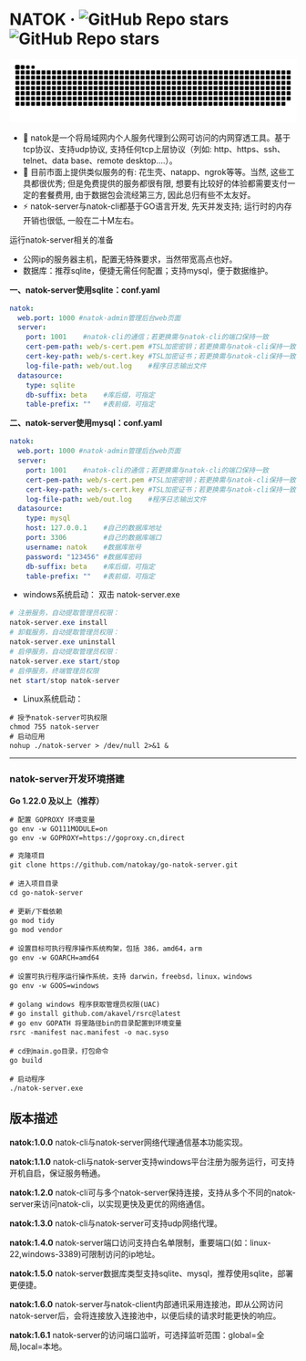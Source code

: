 # NATOK · ![GitHub Repo stars](https://img.shields.io/github/stars/natokay/go-natok-server) ![GitHub Repo stars](https://img.shields.io/github/stars/natokay/go-natok-cli)

<div align="center">
  <!-- Snake Code Contribution Map 贪吃蛇代码贡献图 -->
  <img src="grid-snake.svg" />
</div>
<p/>


- 🌱 natok是一个将局域网内个人服务代理到公网可访问的内网穿透工具。基于tcp协议、支持udp协议, 支持任何tcp上层协议（列如: http、https、ssh、telnet、data base、remote desktop....）。
- 🤔 目前市面上提供类似服务的有: 花生壳、natapp、ngrok等等。当然, 这些工具都很优秀; 但是免费提供的服务都很有限, 想要有比较好的体验都需要支付一定的套餐费用, 由于数据包会流经第三方, 因此总归有些不太友好。
- ⚡ natok-server与natok-cli都基于GO语言开发, 先天并发支持; 运行时的内存开销也很低, 一般在二十M左右。


运行natok-server相关的准备
- 公网ip的服务器主机，配置无特殊要求，当然带宽高点也好。
- 数据库：推荐sqlite，便捷无需任何配置；支持mysql，便于数据维护。

**一、natok-server使用sqlite：conf.yaml**
```yaml
natok:
  web.port: 1000 #natok·admin管理后台web页面
  server:
    port: 1001    #natok-cli的通信；若更换需与natok-cli的端口保持一致
    cert-pem-path: web/s-cert.pem #TSL加密密钥；若更换需与natok-cli保持一致
    cert-key-path: web/s-cert.key #TSL加密证书；若更换需与natok-cli保持一致
    log-file-path: web/out.log    #程序日志输出文件
  datasource:
    type: sqlite
    db-suffix: beta    #库后缀，可指定
    table-prefix: ""   #表前缀，可指定
```

**二、natok-server使用mysql：conf.yaml**
```yaml
natok:
  web.port: 1000 #natok·admin管理后台web页面
  server:
    port: 1001    #natok-cli的通信；若更换需与natok-cli的端口保持一致
    cert-pem-path: web/s-cert.pem #TSL加密密钥；若更换需与natok-cli保持一致
    cert-key-path: web/s-cert.key #TSL加密证书；若更换需与natok-cli保持一致
    log-file-path: web/out.log    #程序日志输出文件
  datasource:
    type: mysql
    host: 127.0.0.1    #自己的数据库地址
    port: 3306         #自己的数据库端口
    username: natok    #数据库账号
    password: "123456" #数据库密码
    db-suffix: beta    #库后缀，可指定
    table-prefix: ""   #表前缀，可指定
```

- windows系统启动： 双击 natok-server.exe
```powershell
# 注册服务，自动提取管理员权限：
natok-server.exe install
# 卸载服务，自动提取管理员权限：
natok-server.exe uninstall
# 启停服务，自动提取管理员权限：
natok-server.exe start/stop
# 启停服务，终端管理员权限
net start/stop natok-server
```
- Linux系统启动：
```shell
# 授予natok-server可执权限
chmod 755 natok-server
# 启动应用
nohup ./natok-server > /dev/null 2>&1 &
```

---

### natok-server开发环境搭建

**Go 1.22.0 及以上（推荐）**
```shell
# 配置 GOPROXY 环境变量
go env -w GO111MODULE=on
go env -w GOPROXY=https://goproxy.cn,direct
```

```shell
# 克隆项目
git clone https://github.com/natokay/go-natok-server.git

# 进入项目目录
cd go-natok-server

# 更新/下载依赖
go mod tidy
go mod vendor

# 设置目标可执行程序操作系统构架，包括 386，amd64，arm
go env -w GOARCH=amd64

# 设置可执行程序运行操作系统，支持 darwin，freebsd，linux，windows
go env -w GOOS=windows

# golang windows 程序获取管理员权限(UAC)
# go install github.com/akavel/rsrc@latest
# go env GOPATH 将里路径bin的目录配置到环境变量
rsrc -manifest nac.manifest -o nac.syso

# cd到main.go目录，打包命令
go build

# 启动程序
./natok-server.exe
```

## 版本描述
**natok:1.0.0**
natok-cli与natok-server网络代理通信基本功能实现。

**natok:1.1.0**
natok-cli与natok-server支持windows平台注册为服务运行，可支持开机自启，保证服务畅通。

**natok:1.2.0**
natok-cli可与多个natok-server保持连接，支持从多个不同的natok-server来访问natok-cli，以实现更快及更优的网络通信。

**natok:1.3.0**
natok-cli与natok-server可支持udp网络代理。

**natok:1.4.0**
natok-server端口访问支持白名单限制，重要端口(如：linux-22,windows-3389)可限制访问的ip地址。

**natok:1.5.0**
natok-server数据库类型支持sqlite、mysql，推荐使用sqlite，部署更便捷。

**natok:1.6.0**
natok-server与natok-client内部通讯采用连接池，即从公网访问natok-server后，会将连接放入连接池中，以便后续的请求时能更快的响应。

**natok:1.6.1**
natok-server的访问端口监听，可选择监听范围：global=全局,local=本地。
